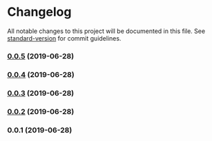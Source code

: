 # Changelog

All notable changes to this project will be documented in this file. See [standard-version](https://github.com/conventional-changelog/standard-version) for commit guidelines.

### [0.0.5](https://github.com/NMathar/opsi-manager/compare/v0.0.4...v0.0.5) (2019-06-28)



### [0.0.4](https://github.com/NMathar/opsi-manager/compare/v0.0.3...v0.0.4) (2019-06-28)



### [0.0.3](https://github.com/NMathar/opsi-manager/compare/v0.0.2...v0.0.3) (2019-06-28)



### [0.0.2](https://github.com/NMathar/opsi-manager/compare/v0.0.1...v0.0.2) (2019-06-28)



### 0.0.1 (2019-06-28)
